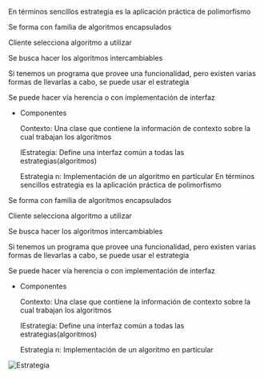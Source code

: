 En términos sencillos estrategia es la aplicación práctica de polimorfismo

Se forma con familia de algoritmos encapsulados

Cliente selecciona algoritmo a utilizar

Se busca hacer los algoritmos intercambiables

Si tenemos un programa que provee una funcionalidad, pero existen varias formas de llevarlas a cabo, se puede usar el estrategia

Se puede hacer vía herencia o con implementación de interfaz

- Componentes
    
    Contexto: Una clase que contiene la información de contexto sobre la cual trabajan los algoritmos
    
    IEstrategia: Define una interfaz común a todas las estrategias(algoritmos)
    
    Estrategia n: Implementación de un algoritmo en particular
En términos sencillos estrategia es la aplicación práctica de polimorfismo

Se forma con familia de algoritmos encapsulados

Cliente selecciona algoritmo a utilizar

Se busca hacer los algoritmos intercambiables

Si tenemos un programa que provee una funcionalidad, pero existen varias formas de llevarlas a cabo, se puede usar el estrategia

Se puede hacer vía herencia o con implementación de interfaz

- Componentes
    
    Contexto: Una clase que contiene la información de contexto sobre la cual trabajan los algoritmos
    
    IEstrategia: Define una interfaz común a todas las estrategias(algoritmos)
    
    Estrategia n: Implementación de un algoritmo en particular
    
![Estrategia](https://github.com/edwinandres/PatronesDisenio/blob/master/PatronEstrategia/Estrategia.png)

